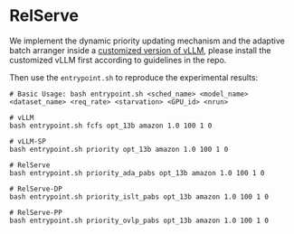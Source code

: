 # RelServe

We implement the dynamic priority updating mechanism and the adaptive batch arranger inside a [customized version of vLLM](https://github.com/CSLabor/vllm_relserve), please install the customized vLLM first according to guidelines in the repo.

Then use the `entrypoint.sh` to reproduce the experimental results:

```
# Basic Usage: bash entrypoint.sh <sched_name> <model_name> <dataset_name> <req_rate> <starvation> <GPU_id> <nrun>

# vLLM
bash entrypoint.sh fcfs opt_13b amazon 1.0 100 1 0

# vLLM-SP
bash entrypoint.sh priority opt_13b amazon 1.0 100 1 0

# RelServe
bash entrypoint.sh priority_ada_pabs opt_13b amazon 1.0 100 1 0

# RelServe-DP
bash entrypoint.sh priority_islt_pabs opt_13b amazon 1.0 100 1 0

# RelServe-PP
bash entrypoint.sh priority_ovlp_pabs opt_13b amazon 1.0 100 1 0
```

